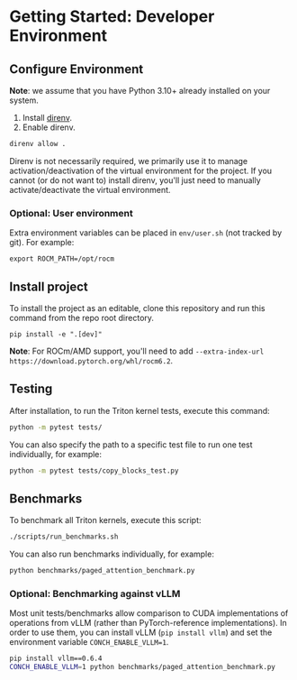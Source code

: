 # Getting Started: Developer Environment

## Configure Environment

**Note**: we assume that you have Python 3.10+ already installed on your system.

1. Install [direnv](https://direnv.net/).
2. Enable direnv.

```bash
direnv allow .
```

Direnv is not necessarily required, we primarily use it to manage activation/deactivation of the virtual environment for the project.
If you cannot (or do not want to) install direnv, you'll just need to manually activate/deactivate the virtual environment.

### Optional: User environment

Extra environment variables can be placed in `env/user.sh` (not tracked by git).
For example:

```
export ROCM_PATH=/opt/rocm
```

## Install project

To install the project as an editable, clone this repository and run this command from the repo root directory.

```
pip install -e ".[dev]"
```

**Note**: For ROCm/AMD support, you'll need to add `--extra-index-url https://download.pytorch.org/whl/rocm6.2`.

## Testing

After installation, to run the Triton kernel tests, execute this command:

```bash
python -m pytest tests/
```

You can also specify the path to a specific test file to run one test individually, for example:

```bash
python -m pytest tests/copy_blocks_test.py
```

## Benchmarks

To benchmark all Triton kernels, execute this script:

```bash
./scripts/run_benchmarks.sh
```

You can also run benchmarks individually, for example:

```bash
python benchmarks/paged_attention_benchmark.py
```

### Optional: Benchmarking against vLLM

Most unit tests/benchmarks allow comparison to CUDA implementations of operations from vLLM (rather than PyTorch-reference implementations).
In order to use them, you can install vLLM (`pip install vllm`) and set the environment variable `CONCH_ENABLE_VLLM=1`.

```bash
pip install vllm==0.6.4
CONCH_ENABLE_VLLM=1 python benchmarks/paged_attention_benchmark.py
```
